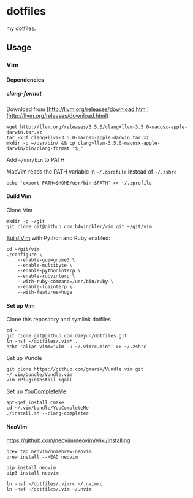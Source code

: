 dotfiles
========

my dotfiles.

## Usage

### Vim

#### Dependencies

##### clang-format

Download from [http://llvm.org/releases/download.html](http://llvm.org/releases/download.html)

```
wget http://llvm.org/releases/3.5.0/clang+llvm-3.5.0-macosx-apple-darwin.tar.xz
tar -xJf clang+llvm-3.5.0-macosx-apple-darwin.tar.xz
mkdir -p ~/usr/bin/ && cp clang+llvm-3.5.0-macosx-apple-darwin/bin/clang-format "$_"
```

Add `~/usr/bin` to PATH

MacVim reads the PATH variable in `~/.zprofile` instead of `~/.zshrc`


```
echo 'export PATH=$HOME/usr/bin:$PATH' >> ~/.zprofile
```


#### Build Vim

Clone Vim

```
mkdir -p ~/git
git clone git@github.com:b4winckler/vim.git ~/git/vim
```

[Build Vim](http://vim.wikia.com/wiki/Building_Vim) with Python and Ruby enabled:

```
cd ~/git/vim
./configure \
    --enable-gui=gnome3 \
    --enable-multibyte \
    --enable-pythoninterp \
    --enable-rubyinterp \
    --with-ruby-command=/usr/bin/ruby \
    --enable-luainterp \
    --with-features=huge
```

#### Set up Vim

Clone this repository and symlink dotfiles

```
cd ~
git clone git@github.com:daeyun/dotfiles.git
ln -nsf ~/dotfiles/.vim* .
echo 'alias vimm="vim -u ~/.vimrc.min"' >> ~/.zshrc
```

Set up Vundle

```
git clone https://github.com/gmarik/Vundle.vim.git ~/.vim/bundle/Vundle.vim
vim +PluginInstall +qall
```

Set up [YouCompleteMe](https://github.com/Valloric/YouCompleteMe):

```
apt-get install cmake
cd ~/.vim/bundle/YouCompleteMe
./install.sh --clang-completer
```

#### NeoVim

https://github.com/neovim/neovim/wiki/Installing

```
brew tap neovim/homebrew-neovim
brew install --HEAD neovim

pip install neovim
pip3 install neovim

ln -nsf ~/dotfiles/.vimrc ~/.nvimrc
ln -nsf ~/dotfiles/.vim ~/.nvim
```
